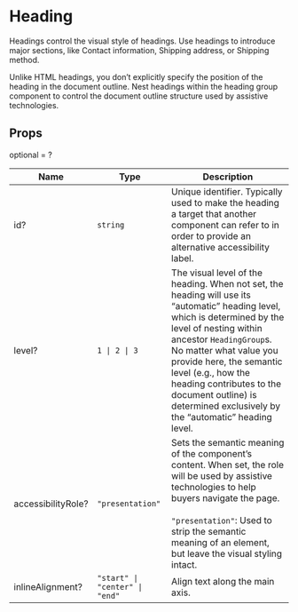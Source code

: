 # Heading

Headings control the visual style of headings. Use headings to introduce major
sections, like Contact information, Shipping address, or Shipping method.

Unlike HTML headings, you don’t explicitly specify the position of the heading in the
document outline. Nest headings within the heading group component to control
the document outline structure used by assistive technologies.

## Props
optional = ?

| Name | Type | Description |
| --- | --- | --- |
| id? | <code>string</code> | Unique identifier. Typically used to make the heading a target that another component can refer to in order to provide an alternative accessibility label. |
| level? | <code>1 &#124; 2 &#124; 3</code> | The visual level of the heading. When not set, the heading will use its “automatic” heading level, which is determined by the level of nesting within ancestor `HeadingGroup`s. No matter what value you provide here, the semantic level (e.g., how the heading contributes to the document outline) is determined exclusively by the “automatic” heading level. |
| accessibilityRole? | <code>"presentation"</code> | Sets the semantic meaning of the component’s content. When set, the role will be used by assistive technologies to help buyers navigate the page.<br /><br /><code>"presentation"</code>: Used to strip the semantic meaning of an element, but leave the visual styling intact. |
| inlineAlignment? | <code>"start" &#124; "center" &#124; "end"</code> | Align text along the main axis. |